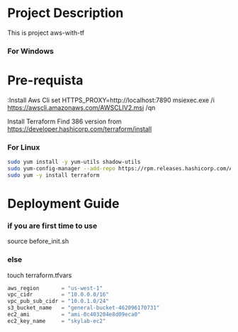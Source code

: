 # Project Description
This is project aws-with-tf

### For Windows
# Pre-requista
:Install Aws Cli
set HTTPS_PROXY=http://localhost:7890
msiexec.exe /i https://awscli.amazonaws.com/AWSCLIV2.msi /qn

Install Terraform
Find 386 version from https://developer.hashicorp.com/terraform/install

### For Linux 
```bash
sudo yum install -y yum-utils shadow-utils
sudo yum-config-manager --add-repo https://rpm.releases.hashicorp.com/AmazonLinux/hashicorp.repo
sudo yum -y install terraform
```

# Deployment Guide 

### if you are first time to use 
source before_init.sh

### else
touch terraform.tfvars

```tfvars
aws_region       = "us-west-1"
vpc_cidr         = "10.0.0.0/16"
vpc_pub_sub_cidr = "10.0.1.0/24"
s3_bucket_name   = "general-bucket-462096170731"
ec2_ami          = "ami-0c403204e8d09eca0"
ec2_key_name     = "skylab-ec2"
```
